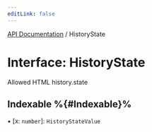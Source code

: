 ```yaml
---
editLink: false
---
```


[API Documentation](../index.md) / HistoryState

# Interface: HistoryState

Allowed HTML history.state

## Indexable %{#Indexable}%

▪ [x: `number`]: `HistoryStateValue`
